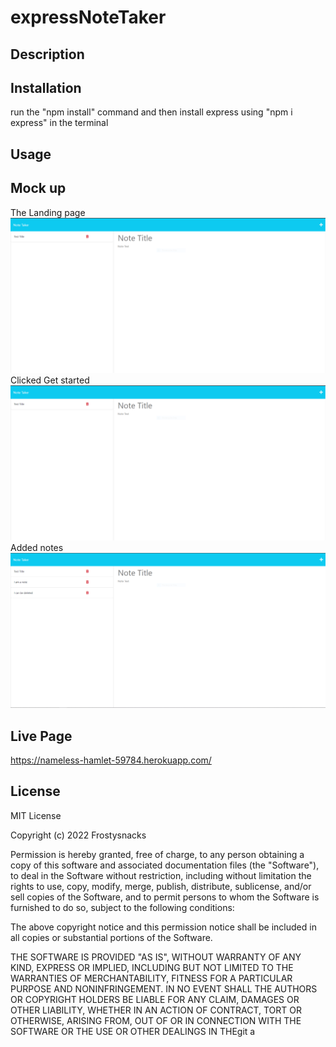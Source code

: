 # expressNoteTaker

## Description



## Installation
run the "npm install" command and then install express using "npm i express" in the terminal

## Usage


## Mock up
The Landing page
![alt text](https://github.com/Frostysnacks/expressNoteTaker/blob/main/Media/landing.PNG)
Clicked Get started
![alt text](https://github.com/Frostysnacks/expressNoteTaker/blob/main/Media/landing.PNG)
Added notes
![alt text](https://github.com/Frostysnacks/expressNoteTaker/blob/main/Media/morenotes.PNG)





## Live Page

https://nameless-hamlet-59784.herokuapp.com/


## License


MIT License

Copyright (c) 2022 Frostysnacks

Permission is hereby granted, free of charge, to any person obtaining a copy
of this software and associated documentation files (the "Software"), to deal
in the Software without restriction, including without limitation the rights
to use, copy, modify, merge, publish, distribute, sublicense, and/or sell
copies of the Software, and to permit persons to whom the Software is
furnished to do so, subject to the following conditions:

The above copyright notice and this permission notice shall be included in all
copies or substantial portions of the Software.

THE SOFTWARE IS PROVIDED "AS IS", WITHOUT WARRANTY OF ANY KIND, EXPRESS OR
IMPLIED, INCLUDING BUT NOT LIMITED TO THE WARRANTIES OF MERCHANTABILITY,
FITNESS FOR A PARTICULAR PURPOSE AND NONINFRINGEMENT. IN NO EVENT SHALL THE
AUTHORS OR COPYRIGHT HOLDERS BE LIABLE FOR ANY CLAIM, DAMAGES OR OTHER
LIABILITY, WHETHER IN AN ACTION OF CONTRACT, TORT OR OTHERWISE, ARISING FROM,
OUT OF OR IN CONNECTION WITH THE SOFTWARE OR THE USE OR OTHER DEALINGS IN THEgit a
